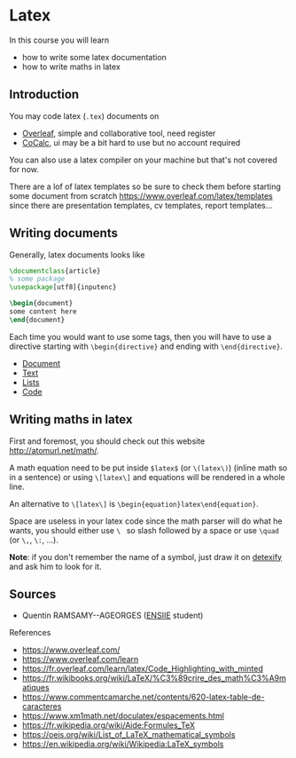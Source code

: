 # Latex

In this course you will learn

* how to write some latex documentation
* how to write maths in latex

<div class="sr"></div>

## Introduction

You may code latex (`.tex`) documents on

* [Overleaf](https://www.overleaf.com/), simple and collaborative tool, need register
* [CoCalc](https://cocalc.com/), ui may be a bit hard to use but no account required

You can also use a latex compiler on your machine
but that's not covered for now.

There are a lof of latex templates so be sure to check
them before starting some document from
scratch <https://www.overleaf.com/latex/templates>
since there are presentation templates, cv templates,
report templates...

<div class="sl"></div>

## Writing documents

Generally, latex documents looks like

```latex
\documentclass{article}
% some package
\usepackage[utf8]{inputenc}

\begin{document}
some content here
\end{document}
```

Each time you would want to use some tags, then
you will have to use a directive starting with
``\begin{directive}`` and ending with `\end{directive}`.

* [Document](directives/document.md)
* [Text](directives/text.md)
* [Lists](directives/lists.md)
* [Code](directives/code.md)

<div class="sr"></div>

## Writing maths in latex

First and foremost, you should check out this
website <http://atomurl.net/math/>. 

A math equation need to be put inside
``$latex$`` (or `\(latex\)`) (inline math so in a sentence)
or using ``\[latex\]`` and equations will be rendered
in a whole line.

An alternative to ```\[latex\]``` is
``\begin{equation}latex\end{equation}``.

Space are useless in your latex code since the math
parser will do what he wants, you should either
use ``\ `` so slash followed by a space 
or use ``\quad`` (or `\,`, `\:`, ...).

**Note**: if you don't remember the name of a symbol,
just draw it on
[detexify](https://detexify.kirelabs.org/classify.html) 
and ask him to look for it.

<div class="sl"></div>

## Sources

* Quentin RAMSAMY--AGEORGES ([ENSIIE](https://www.ensiie.fr/) student)

References
* <https://www.overleaf.com/>
* <https://www.overleaf.com/learn>
* <https://fr.overleaf.com/learn/latex/Code_Highlighting_with_minted>
* <https://fr.wikibooks.org/wiki/LaTeX/%C3%89crire_des_math%C3%A9matiques>
* <https://www.commentcamarche.net/contents/620-latex-table-de-caracteres>
* <https://www.xm1math.net/doculatex/espacements.html>
* <https://fr.wikipedia.org/wiki/Aide:Formules_TeX>
* <https://oeis.org/wiki/List_of_LaTeX_mathematical_symbols>
* <https://en.wikipedia.org/wiki/Wikipedia:LaTeX_symbols>